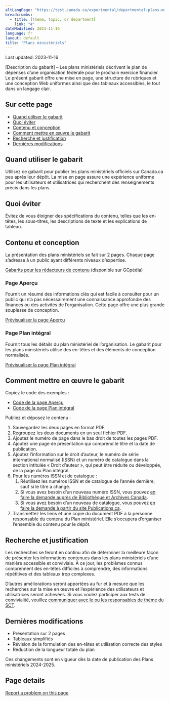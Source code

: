 ```yaml
---
altLangPage: "https://test.canada.ca/experimental/departmental-plans-ministeriels/dp-content-model.html"
breadcrumbs:
  - title: [theme, topic, or department]
    link: "#"
dateModified: 2023-11-16
language: fr
layout: default
title: "Plans ministériels"
---
```

<link rel="stylesheet" type="text/css" href="departmental-plans-ministeriels/css/theme.min.css" />
<div class="mwsgeneric-base-html parbase section">
  <p>Last updated: 2023-11-16 </p>
  <p>[Description  du gabarit] – Les plans ministériels décrivent le plan de dépenses d&rsquo;une  organisation fédérale pour le prochain exercice financier. Le présent gabarit  offre une mise en page, une structure de rubriques et une conception Web uniformes  ainsi que des tableaux accessibles, le tout dans un langage clair.</p>
  <section>
    <h2>Sur cette page</h2>
    <ul>
      <li><a href="#toc01">Quand utiliser le gabarit</a></li>
      <li><a href="#toc02">Quoi éviter</a></li>
      <li><a href="#toc03">Contenu et conception</a></li>
      <li><a href="#toc04">Comment mettre en œuvre le gabarit</a></li>
      <li><a href="#toc05">Recherche et justification</a></li>
      <li><a href="#toc06">Dernières modifications</a></li>
    </ul>
  </section>
  <section>
    <h2 id="toc01">Quand utiliser le gabarit</h2>
    <p>Utilisez ce  gabarit pour publier les plans ministériels officiels sur Canada.ca peu après  leur dépôt. La mise en page assure une expérience uniforme pour les  utilisateurs et utilisatrices qui recherchent des renseignements précis dans  les plans.</p></section>
  <section>
    <h2 id="toc02">Quoi éviter</h2>
    <p>Évitez de vous  éloigner des spécifications du contenu, telles que les en-têtes, les  sous-titres, les descriptions de texte et les explications de tableau. </p>
</section>
  <section>
    <h2 id="toc03">Contenu et conception</h2>
    <p>La  présentation des plans ministériels se fait sur 2&nbsp;pages. Chaque page s&rsquo;adresse  à un public ayant différents niveaux d&rsquo;expertise. </p>
<p><a class="btn btn-primary btn-lg" href="https://www.gcpedia.gc.ca/wiki/Part_III_Estimates_Portal#2021.E2.80.9322_Departmental_Results_Report">Gabarits pour les rédacteurs de contenu</a> (disponible sur GCpédia)</p>
<section>
      <h3>Page Aperçu</h3>
      <p>Fournit un  résumé des informations clés qui est facile à consulter pour un public qui n&rsquo;a  pas nécessairement une connaissance approfondie des finances ou des activités  de l&rsquo;organisation. Cette page offre une plus grande souplesse de conception.</p><p><a class="btn btn-default" href="https://test.canada.ca/experimental/departmental-plans-ministeriels/dp-at-glance-fr.html" role="button">Prévisualiser la page Aperçu</a></p>
    </section>
    <section>
      <h3>Page Plan intégral</h3>
      <p>Fournit  tous les détails du plan ministériel de l&rsquo;organisation. Le gabarit pour les  plans ministériels utilise des en-têtes et des éléments de conception  normalisés.</p>
<p><a class="btn btn-default" href="https://test.canada.ca/experimental/departmental-plans-ministeriels/dp-full-page-fr.html" role="button">Prévisualiser la page Plan intégral</a></p>
    </section>
  </section>
  <section>
    <h2 id="toc04">Comment mettre en œuvre le gabarit</h2>
    <p>Copiez le  code des exemples&nbsp;:</p>
<ul>
      <li><a href="https://github.com/gc-proto/experimental/blob/master/departmental-plans-ministeriels/dp-at-glance-fr.md">Code de la page Aperçu</a></li>
      <li><a href="https://github.com/gc-proto/experimental/blob/master/departmental-plans-ministeriels/dp-full-page-fr.md">Code de la page Plan intégral</a></li>
    </ul>
    <p>Publiez et déposez le  contenu&nbsp;:</p><ol>
      <li>Sauvegardez  les deux pages en format PDF.</li>
      <li>Regroupez les  deux documents en un seul fichier PDF.</li>
      <li>Ajoutez le  numéro de page dans le bas droit de toutes les pages PDF.</li>
      <li>Ajoutez une  page de présentation qui comprend le titre et la date de publication.</li>
      <li>Ajoutez l&rsquo;information sur le droit d&rsquo;auteur, le numéro de série  international normalisé&nbsp;(ISSN) et un numéro de catalogue dans la section intitulée&nbsp;«&nbsp;Droit  d&rsquo;auteur&nbsp;», qui peut être réduite ou développée, de la page du Plan  intégral.</li>
      <li>Pour les  numéros ISSN et de catalogue&nbsp;:
        <ol class="lst-lwr-rmn">
          <li>Réutilisez les  numéros ISSN et de catalogue de l&rsquo;année dernière, sauf si le titre a changé.</li>
          <li>Si vous avez besoin d&rsquo;un nouveau numéro ISSN, vous pouvez <a href="https://issn.bac-lac.canada.ca/fra/demandes/publication">en faire la demande auprès de Bibliothèque et Archives Canada</a>.</li>
          <li>Si vous avez  besoin d&rsquo;un nouveau de catalogue, vous pouvez <a href="https://publications.gc.ca/site/fra/isbn/demande.html?execution=e1s1">en faire la  demande à partir du site Publications.ca</a>.</li>
        </ol>
      </li>
      <li>Transmettez  les liens et une copie du document PDF à la personne responsable du contenu du  Plan ministériel. Elle s&rsquo;occupera d&rsquo;organiser l&rsquo;ensemble du contenu pour le  dépôt.</li>
    </ol>
  </section>
  <section>
    <h2 id="toc05">Recherche et justification</h2>
    <p>Les  recherches se feront en continu afin de déterminer la meilleure façon de  présenter les informations contenues dans les plans ministériels d&rsquo;une manière  accessible et conviviale. À ce jour, les problèmes connus comprennent des  en-têtes difficiles à comprendre, des informations répétitives et des tableaux  trop complexes.</p>
    <p>D&rsquo;autres  améliorations seront apportées au fur et à mesure que les recherches sur la  mise en œuvre et l&rsquo;expérience des utilisateurs et utilisatrices seront  achevées. Si vous voulez participer aux tests de convivialité, veuillez <a href="mailto:DAS.SCN@tbs-sct.gc.ca">communiquer avec le ou les responsables de  thème du SCT</a>. </p>
  </section>
  <section>
    <h2 id="toc06">Dernières modifications</h2>
    <ul>
      <li>Présentation  sur 2&nbsp;pages </li>
      <li>Tableaux  simplifiés</li>
      <li>Révision  de la formulation des en-têtes et utilisation correcte des styles</li>
      <li>Réduction  de la longueur totale du plan</li>
    </ul>
    <p>Ces  changements sont en vigueur dès la date de publication des Plans ministériels&nbsp;2024-2025.</p>
  </section>
    
</div>

<section class="pagedetails">
  <h2 class="wb-inv">Page details</h2>
  <div class="row">
    <div class="col-sm-8 col-md-9 col-lg-9">
      <div data-ajax-replace="/content/canadasite/en/reportaproblem/feedbacktool/jcr:content/par/mwsgeneric_base_html.html">
        <div class="row row-no-gutters">
          <div class="col-sm-9 col-md-6 col-lg-5"> <a class="btn btn-default btn-block" href="https://www.canada.ca/en/report-problem.html">Report a problem on this page</a> </div>
        </div>
      </div>
    </div>
    <div class="wb-share col-sm-4 col-md-3" data-wb-share='{&#34;lnkClass&#34;: &#34;btn btn-default btn-block&#34;}'></div>
  </div>
</section>
